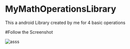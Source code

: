 # MyMathOperationsLibrary
This a android Library created by me for 4 basic operations


#Follow the Screenshot

![asss](https://user-images.githubusercontent.com/22006238/45948406-a8973f80-c019-11e8-8303-be18453b02cd.PNG)
